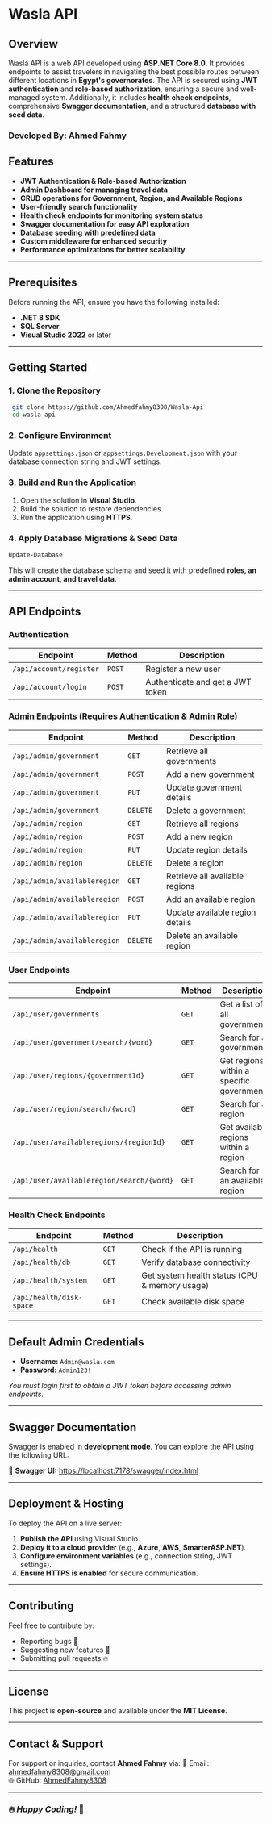 ﻿# Wasla API

## Overview
Wasla API is a web API developed using **ASP.NET Core 8.0**. It provides endpoints to assist travelers in navigating the best possible routes between different locations in **Egypt's governorates**. The API is secured using **JWT authentication** and **role-based authorization**, ensuring a secure and well-managed system. Additionally, it includes **health check endpoints**, comprehensive **Swagger documentation**, and a structured **database with seed data**.

### **Developed By:** Ahmed Fahmy

## **Features**
- **JWT Authentication & Role-based Authorization**
- **Admin Dashboard for managing travel data**
- **CRUD operations for Government, Region, and Available Regions**
- **User-friendly search functionality**
- **Health check endpoints for monitoring system status**
- **Swagger documentation for easy API exploration**
- **Database seeding with predefined data**
- **Custom middleware for enhanced security**
- **Performance optimizations for better scalability**

---

## **Prerequisites**
Before running the API, ensure you have the following installed:

- **.NET 8 SDK**
- **SQL Server**
- **Visual Studio 2022** or later

---

## **Getting Started**

### **1. Clone the Repository**
```sh
 git clone https://github.com/Ahmedfahmy8308/Wasla-Api
 cd wasla-api
```

### **2. Configure Environment**
Update `appsettings.json` or `appsettings.Development.json` with your database connection string and JWT settings.

### **3. Build and Run the Application**
1. Open the solution in **Visual Studio**.
2. Build the solution to restore dependencies.
3. Run the application using **HTTPS**.

### **4. Apply Database Migrations & Seed Data**
```sh
Update-Database
```
This will create the database schema and seed it with predefined **roles, an admin account, and travel data**.

---

## **API Endpoints**

### **Authentication**
| Endpoint | Method | Description |
|----------|--------|-------------|
| `/api/account/register` | `POST` | Register a new user |
| `/api/account/login` | `POST` | Authenticate and get a JWT token |

### **Admin Endpoints** (Requires Authentication & Admin Role)
| Endpoint | Method | Description |
|----------|--------|-------------|
| `/api/admin/government` | `GET` | Retrieve all governments |
| `/api/admin/government` | `POST` | Add a new government |
| `/api/admin/government` | `PUT` | Update government details |
| `/api/admin/government` | `DELETE` | Delete a government |
| `/api/admin/region` | `GET` | Retrieve all regions |
| `/api/admin/region` | `POST` | Add a new region |
| `/api/admin/region` | `PUT` | Update region details |
| `/api/admin/region` | `DELETE` | Delete a region |
| `/api/admin/availableregion` | `GET` | Retrieve all available regions |
| `/api/admin/availableregion` | `POST` | Add an available region |
| `/api/admin/availableregion` | `PUT` | Update available region details |
| `/api/admin/availableregion` | `DELETE` | Delete an available region |

### **User Endpoints**
| Endpoint | Method | Description |
|----------|--------|-------------|
| `/api/user/governments` | `GET` | Get a list of all governments |
| `/api/user/government/search/{word}` | `GET` | Search for a government |
| `/api/user/regions/{governmentId}` | `GET` | Get regions within a specific government |
| `/api/user/region/search/{word}` | `GET` | Search for a region |
| `/api/user/availableregions/{regionId}` | `GET` | Get available regions within a region |
| `/api/user/availableregion/search/{word}` | `GET` | Search for an available region |

### **Health Check Endpoints**
| Endpoint | Method | Description |
|----------|--------|-------------|
| `/api/health` | `GET` | Check if the API is running |
| `/api/health/db` | `GET` | Verify database connectivity |
| `/api/health/system` | `GET` | Get system health status (CPU & memory usage) |
| `/api/health/disk-space` | `GET` | Check available disk space |

---

## **Default Admin Credentials**
- **Username:** `Admin@wasla.com`
- **Password:** `Admin123!`

*You must login first to obtain a JWT token before accessing admin endpoints.*

---

## **Swagger Documentation**
Swagger is enabled in **development mode**. You can explore the API using the following URL:

📌 **Swagger UI:** [https://localhost:7178/swagger/index.html](https://localhost:7178/swagger/index.html)

---

## **Deployment & Hosting**
To deploy the API on a live server:
1. **Publish the API** using Visual Studio.
2. **Deploy it to a cloud provider** (e.g., **Azure**, **AWS**, **SmarterASP.NET**).
3. **Configure environment variables** (e.g., connection string, JWT settings).
4. **Ensure HTTPS is enabled** for secure communication.

---

## **Contributing**
Feel free to contribute by:
- Reporting bugs 🐞
- Suggesting new features 🚀
- Submitting pull requests 🔥

---

## **License**
This project is **open-source** and available under the **MIT License**.

---

## **Contact & Support**
For support or inquiries, contact **Ahmed Fahmy** via:
📩 Email: [ahmedfahmy8308@gmail.com](mailto:ahmedfahmy8308@gmail.com)  
🌐 GitHub: [AhmedFahmy8308](https://github.com/Ahmedfahmy8308)

---

### 🔥 *Happy Coding!* 🚀

